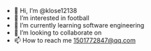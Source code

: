 - 👋 Hi, I’m @klose12138
- 👀 I’m interested in football
- 🌱 I’m currently learning software engineering
- 💞️ I’m looking to collaborate on 
- 📫 How to reach me 1501772847@qq.com

<!---
klose12138/klose12138 is a ✨ special ✨ repository because its `README.md` (this file) appears on your GitHub profile.
You can click the Preview link to take a look at your changes.
--->
